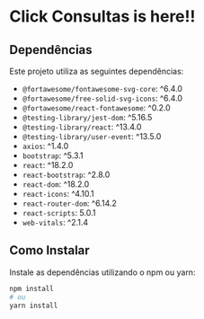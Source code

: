 # Click Consultas is here!!

## Dependências
Este projeto utiliza as seguintes dependências:
- `@fortawesome/fontawesome-svg-core`: ^6.4.0
- `@fortawesome/free-solid-svg-icons`: ^6.4.0
- `@fortawesome/react-fontawesome`: ^0.2.0
- `@testing-library/jest-dom`: ^5.16.5
- `@testing-library/react`: ^13.4.0
- `@testing-library/user-event`: ^13.5.0
- `axios`: ^1.4.0
- `bootstrap`: ^5.3.1
- `react`: ^18.2.0
- `react-bootstrap`: ^2.8.0
- `react-dom`: ^18.2.0
- `react-icons`: ^4.10.1
- `react-router-dom`: ^6.14.2
- `react-scripts`: 5.0.1
- `web-vitals`: ^2.1.4

## Como Instalar
Instale as dependências utilizando o npm ou yarn:
```bash
npm install
# ou
yarn install
